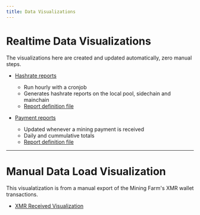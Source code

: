 ```yaml
---
title: Data Visualizations
---
```


# Realtime Data Visualizations

The visualizations here are created and updated automatically, zero manual steps.

* [Hashrate reports](/pages/reports/hashrate/index.html)
  * Run hourly with a cronjob
  * Generates hashrate reports on the local pool, sidechain and mainchain
  * [Report definition file](/conf/reports/hashrates.yml)

* [Payment reports](/pages/reports/payment/index.html)
  * Updated whenever a mining payment is received
  * Daily and cummulative totals
  * [Report definition file](/conf/reports/payments.yml)

---

# Manual Data Load Visualization

This visualatization is from a manual export of the Mining Farm's XMR wallet transactions.

* [XMR Received Visualization](/pages/XMR-Received.html)

